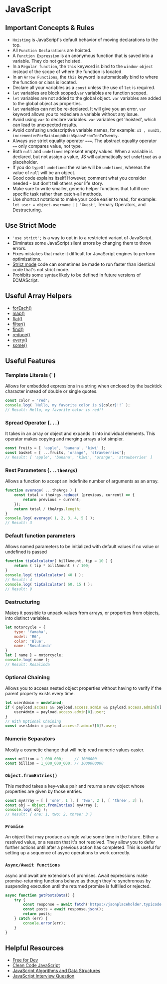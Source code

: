 # JavaScript

## Important Concepts & Rules
- `Hoisting` is JavaScript's default behavior of moving declarations to the top.
- All `Function Declarations` are hoisted.
- A `Function Expression` is an anonymous function that is saved into a variable. They do not get hoisted.
- In a `Regular function`, the `this` keyword is bind to the `window object` instead of the scope of where the function is located.
- In an `Arrow Functions`, the `this` keyword is automatically bind to where the function or class is located.
- Declare all your variables as a `const` unless the use of `let` is required.
- `let` variables are block scoped.`var` variables are function scoped.
- `let` variables are not added to the global object. `var` variables are added to the global object as properties.
- `let` variables can not be re-declared. It will give you an error. `var` keyword allows you to redeclare a variable without any issue.
- Avoid using `var` to declare variables. `var` variables get 'hoisted', which can lead to unexpected results.
- Avoid confusing undescriptive variable names, for example: `x1 , num21, incrementerForMainLoopWhichSpansFromTenToTwenty`.
- Always use strict equality operator `===`. The abstract equality operator `==` only compares value, not type.
- Both `null` and `undefined` represent empty values. When a variable is declared, but not assign a value, JS will automatically set `undefined` as a placeholder.
- If you do `typeOf` `undefined` the value will be `undefined`, whereas the value of `null` will be an object.
- Good code explains itself! However, comment what you consider needed - but don’t tell others your life story.
- Make sure to write smaller, generic helper functions that fulfill one specific task rather than catch-all methods.
- Use shortcut notations to make your code easier to read, for example: `let user = object.username || 'Guest'`, Ternary Operators, and Destructuring.

## Use Strict Mode
- `'use strict';` is a way to opt in to a restricted variant of JavaScript.
- Eliminates some JavaScript silent errors by changing them to throw errors.
- Fixes mistakes that make it difficult for JavaScript engines to perform optimizations.
- [Strict mode](https://developer.mozilla.org/en-US/docs/Web/JavaScript/Reference/Strict_mode) code can sometimes be made to run faster than identical code that's not strict mode.
- Prohibits some syntax likely to be defined in future versions of ECMAScript.

## Useful Array Helpers
- [forEach()](https://developer.mozilla.org/en-US/docs/Web/JavaScript/Reference/Global_Objects/Array/forEach)
- [map()](https://developer.mozilla.org/en-US/docs/Web/JavaScript/Reference/Global_Objects/Array/map)
- [flat()](https://developer.mozilla.org/en-US/docs/Web/JavaScript/Reference/Global_Objects/Array/flat)
- [filter()](https://developer.mozilla.org/en-US/docs/Web/JavaScript/Reference/Global_Objects/Array/filter)
- [find()](https://developer.mozilla.org/en-US/docs/Web/JavaScript/Reference/Global_Objects/Array/find)
- [reduce()](https://developer.mozilla.org/en-US/docs/Web/JavaScript/Reference/Global_Objects/Array/Reduce)
- [every()](https://developer.mozilla.org/en-US/docs/Web/JavaScript/Reference/Global_Objects/Array/every)
- [some()](https://developer.mozilla.org/en-US/docs/Web/JavaScript/Reference/Global_Objects/Array/some)

## Useful Features
### Template Literals (<code>`</code>)
Allows for embedded expressions in a string when enclosed by the backtick character instead of double or single quotes.
```js
const color = 'red';
console.log( `Hello, my favorite color is ${color}!!` );
// Result: Hello, my favorite color is red!!
```

### Spread Operator (`...`)
It takes in an array or object and expands it into individual elements. This operator makes copying and merging arrays a lot simpler.
```js
const fruits = [ 'apple', 'banana', 'kiwi' ];
const basket = [ ...fruits, 'orange', 'strawberries'];
// Result: [ 'apple', 'banana', 'kiwi', 'orange', 'strawberries' ]
```
### Rest Parameters (`...theArgs`)
Allows a function to accept an indefinite number of arguments as an array.
```js
function average( ...theArgs ) {
    const total = theArgs.reduce( (previous, current) => {
        return previous + current;
    });
    return total / theArgs.length;
}
console.log( average( 1, 2, 3, 4, 5 ) );
// Result: 3
```

### Default function parameters
Allows named parameters to be initialized with default values if no value or undefined is passed
```js
function tipCalculator( billAmount, tip = 10 ) {
    return ( tip * billAmount ) / 100;
}
console.log( tipCalculator( 40 ) );
// Result: 4
console.log( tipCalculator( 60, 15 ) );
// Result: 9
```

### Destructuring
Makes it possible to unpack values from arrays, or properties from objects, into distinct variables.
```js
let motorcycle = {
    type: 'Yamaha',
    model: 'R6',
    color: 'Blue',
    name: 'Rosalinda'
}
let { name } = motorcycle;
console.log( name );
// Result: Rosalinda
```

### Optional Chaining
Allows you to access nested object properties without having to verify if the parent property exists every time.
```js
let userAdmin = undefined;
if ( payload.access && payload.access.admin && payload.access.admin[0] ) {
    userAdmin = payload.access.admin[0].user;
}
// With Optional Chaining
const userAdmin = payload.access?.admin?[0]?.user;
```

### Numeric Separators
Mostly a cosmetic change that will help read numeric values easier.
```js
const million = 1_000_000;     // 1000000
const billion = 1_000_000_000; // 1000000000
```

### `Object.fromEntries()`
This method takes a key-value pair and returns a new object whose properties are given by those entries.
```js
const myArray = [ [ 'one', 1 ], [ 'two', 2 ], [ 'three', 3] ];
const obj = Object.fromEntries( myArray );
console.log( obj );
// Result: { one: 1, two: 2, three: 3 }
```
### `Promise`
An object that may produce a single value some time in the future. Either a resolved value, or a reason that it's not resolved. They allow you to defer further actions until after a previous action has completed. This is useful for setting up a sequence of async operations to work correctly.

### `Async/Await functions`
async and await are extensions of promises. Await expressions make promise-returning functions behave as though they're synchronous by suspending execution until the returned promise is fulfilled or rejected.
```js
async function getPostsData() {
    try {
        const response = await fetch('https://jsonplaceholder.typicode.com/posts');
        const posts = await response.json();
        return posts;
    } catch (err) {
        console.error(err);
    }
}
```
## Helpful Resources
- [Free for Dev](https://github.com/ripienaar/free-for-dev)
- [Clean Code JavaScript](https://github.com/ryanmcdermott/clean-code-javascript)
- [JavaScript Algorithms and Data Structures](https://github.com/trekhleb/javascript-algorithms)
- [JavaScript Interview Question](https://github.com/sudheerj/javascript-interview-questions)
